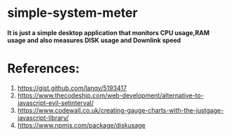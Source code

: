 # simple-system-meter
<h4>It is just a simple desktop application that monitors CPU usage,RAM usage and also measures DISK usage and Downlink speed<h4>
  

 
# References:

1) https://gist.github.com/lanqy/5193417
2) https://www.thecodeship.com/web-development/alternative-to-javascript-evil-setinterval/
3) https://www.codewall.co.uk/creating-gauge-charts-with-the-justgage-javascript-library/
4) https://www.npmjs.com/package/diskusage
